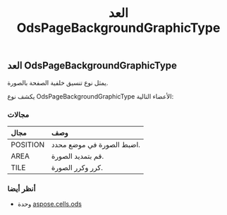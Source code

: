 ﻿---
title: العد OdsPageBackgroundGraphicType
second_title: Aspose.Cells for Python via .NET API المراجع
description:
type: docs
weight: 70
url: /ar/python-net/aspose.cells.ods/odspagebackgroundgraphictype/
is_root: false
---
##  العد OdsPageBackgroundGraphicType
يمثل نوع تنسيق خلفية الصفحة بالصورة.



يكشف نوع OdsPageBackgroundGraphicType الأعضاء التالية:

###  مجالات
| مجال| وصف|
| :- | :- |
| POSITION | اضبط الصورة في موضع محدد.|
| AREA | قم بتمديد الصورة.|
| TILE |كرر وكرر الصورة.|



###  أنظر أيضا
* وحدة [aspose.cells.ods](..)
